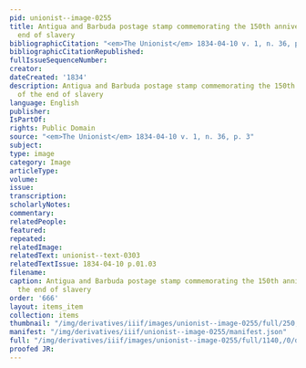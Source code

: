 ```yaml
---
pid: unionist--image-0255
title: Antigua and Barbuda postage stamp commemorating the 150th anniversary of the
  end of slavery
bibliographicCitation: "<em>The Unionist</em> 1834-04-10 v. 1, n. 36, p. 3"
bibliographicCitationRepublished: 
fullIssueSequenceNumber: 
creator: 
dateCreated: '1834'
description: Antigua and Barbuda postage stamp commemorating the 150th anniversary
  of the end of slavery
language: English
publisher: 
IsPartOf: 
rights: Public Domain
source: "<em>The Unionist</em> 1834-04-10 v. 1, n. 36, p. 3"
subject: 
type: image
category: Image
articleType: 
volume: 
issue: 
transcription: 
scholarlyNotes: 
commentary: 
relatedPeople: 
featured: 
repeated: 
relatedImage: 
relatedText: unionist--text-0303
relatedTextIssue: 1834-04-10 p.01.03
filename: 
caption: Antigua and Barbuda postage stamp commemorating the 150th anniversary of
  the end of slavery
order: '666'
layout: items_item
collection: items
thumbnail: "/img/derivatives/iiif/images/unionist--image-0255/full/250,/0/default.jpg"
manifest: "/img/derivatives/iiif/unionist--image-0255/manifest.json"
full: "/img/derivatives/iiif/images/unionist--image-0255/full/1140,/0/default.jpg"
proofed JR: 
---
```

